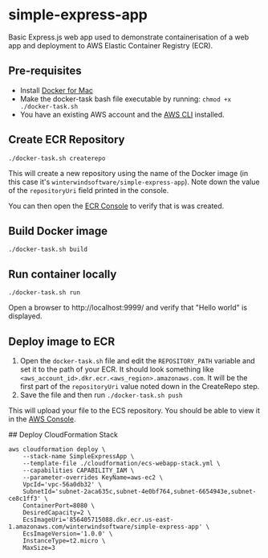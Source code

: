 # simple-express-app
Basic Express.js web app used to demonstrate containerisation of a web app and deployment to AWS Elastic Container Registry (ECR).

## Pre-requisites
- Install [Docker for Mac](https://www.docker.com/docker-mac)
- Make the docker-task bash file executable by running: `chmod +x ./docker-task.sh`
- You have an existing AWS account and the [AWS CLI](https://aws.amazon.com/cli/) installed.

## Create ECR Repository
```
./docker-task.sh createrepo
```

This will create a new repository using the name of the Docker image (in this case it's `winterwindsoftware/simple-express-app`).
Note down the value of the `repositoryUri` field printed in the console.

You can then open the [ECR Console](https://console.aws.amazon.com/ecs/home#/repositories) to verify that is was created.

## Build Docker image
```
./docker-task.sh build
```

## Run container locally
```
./docker-task.sh run
```
Open a browser to http://localhost:9999/ and verify that "Hello world" is displayed.

## Deploy image to ECR
1. Open the `docker-task.sh` file and edit the `REPOSITORY_PATH` variable and set it to the path of your ECR. It should look something like `<aws_account_id>.dkr.ecr.<aws_region>.amazonaws.com`. It will be the first part of the `repositoryUri` value noted down in the CreateRepo step.
2. Save the file and then run `./docker-task.sh push`

This will upload your file to the ECS repository. You should be able to view it in the [AWS Console](https://console.aws.amazon.com/ecs/home#/repositories).

## Deploy CloudFormation Stack

```
aws cloudformation deploy \
    --stack-name SimpleExpressApp \
    --template-file ./cloudformation/ecs-webapp-stack.yml \
    --capabilities CAPABILITY_IAM \
    --parameter-overrides KeyName=aws-ec2 \
    VpcId='vpc-56a0db32' \
    SubnetId='subnet-2aca635c,subnet-4e0bf764,subnet-6654943e,subnet-ce8c1ff3' \
    ContainerPort=8080 \
    DesiredCapacity=2 \
    EcsImageUri='856405715088.dkr.ecr.us-east-1.amazonaws.com/winterwindsoftware/simple-express-app' \
    EcsImageVersion='1.0.0' \
    InstanceType=t2.micro \
    MaxSize=3

```
